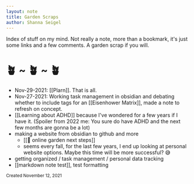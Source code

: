 ```yaml
---
layout: note
title: Garden Scraps
author: Shanna Seigel
---
```


Index of stuff on my mind. Not really a note, more than a bookmark, it's just some links and a few comments. A garden scrap if you will.

# 🪴 ~ 🪴 ~ 🪴

- Nov-29-2021: [[Plarn]]. That is all.
- Nov-27-2021: Working task management in obsidian and debating whether to include tags for an [[Eisenhower Matrix]], made a note to refresh on concept.
- [[Learning about ADHD]] because I've wondered for a few years if I have it. (Spoiler from 2022 me: You sure do have ADHD and the next few months are gonna be a lot)
- making a website from obsidian to github and more
	- [[🤔 online garden next steps]]
	- seems every fall, for the last few years, I end up looking at personal website options. Maybe this time will be more successful? 😅
- getting organized / task management / personal data tracking
- [[markdown note test]], test formatting



<small>Created November 12, 2021</small>
